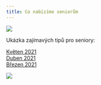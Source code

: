 ```yaml
---
title: Co nabízíme seniorům
---
```

![](/images/uploads/vig_web_senior.jpg)

Ukázka zajímavých tipů pro seniory:

[Květen 2021](/docs/tipy-seniori-2021-05.pdf)\
[Duben 2021](/docs/tipy-seniori-2021-04.pdf)\
[Březen 2021](/docs/tipy-seniori-2021-03.pdf)



![](/images/uploads/0001-22-.jpg)